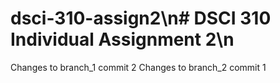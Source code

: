 # dsci-310-assign2\n# DSCI 310 Individual Assignment 2\n
Changes to branch_1 commit 2
Changes to branch_2 commit 1